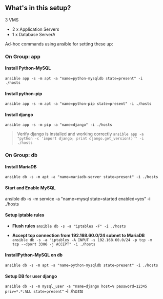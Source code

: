 ## What's in this setup?

3 VMS

- 2 x Application Servers
- 1 x Database ServerA

Ad-hoc commands using ansible for setting these up:
### On Group: app

#### Install Python-MySQL
`ansible app -s -m apt -a "name=python-mysqldb state=present" -i ./hosts`

#### Install python-pip
`ansible app -s -m apt -a "name=python-pip state=present" -i ./hosts`

#### Install django
`ansible app -s -m pip -a "name=django" -i ./hosts`

> Verify django is installed and working correctly
> `ansible app -a "python -c 'import django; print django.get_version()'" -i ./hosts`

### On Group: db

#### Install MariaDB
`ansible db -s -m apt -a "name=mariadb-server state=present" -i ./hosts`

#### Start and Enable MySQL
ansible db -s -m service -a "name=mysql state=started enabled=yes" -i ./hosts

#### Setup iptable rules

- **Flush rules**
`ansible db -s -a "iptables -F" -i ./hosts`

- **Accept tcp connection from 192.168.60.0/24 subnet to MariaDB**
`ansible db -s -a "iptables -A INPUT -s 192.168.60.0/24 -p tcp -m tcp --dport 3306 -j ACCEPT" -i ./hosts`

#### InstallPython-MySQL on db
`ansible db -s -m apt -a "name=python-mysqldb state=present" -i ./hosts`

#### Setup DB for user django
`ansible db -s -m mysql_user -a "name=django host=% password=12345 priv=*.*:ALL state=present"` -i ./hosts
